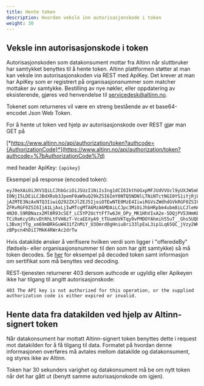 ```yaml
---
title: Hente token
description: Hvordan veksle inn autorisasjonskode i token
weight: 30
---
```



## Veksle inn autorisasjonskode i token

Autorisasjonskoden som datakonsument mottar fra Altinn når sluttbruker har samtykket benyttes til å hente token. Altinn plattformen støtter at man kan veksle inn autorisasjonskoden via
REST med ApiKey. Det krever at man har ApiKey som er registrert på
organisasjonsnummer som matcher mottaker av samtykke. Bestilling av nye nøkler, eller
oppdatering av eksisterende, gjøres ved henvendelse til [servicedesk@altinn.no](mailto:servicedesk@altinn.no).

Tokenet som returneres vil være en streng bestående av et base64-encodet Json Web Token.

For å hente ut token ved hjelp av autorisasjonskode over REST gjør man GET på

[*https://www.altinn.no/api/authorization/token?authcode={AuthorizationCode}*](https://www.altinn.no/api/authorization/token?authcode=%7bAuthorizationCode%7d)

med header ApiKey: `{apikey}`

Eksempel på response (encoded token):

```markdown
eyJ0eXAiOiJKV1QiLCJhbGciOiJSUzI1NiIsIng1dCI6IkthUGxpMFJUdVVUcl9yUXJWSmhzQkNXQS0yayJ9.eyJTZXJ2aWNlQ29kZXMiOi
I0NjI5LDEiLCJBdXRob3JpemF0aW9uQ29kZSI6ImY0NTQ5NDNlLTNiNTctNGI0YS1iYjRjLTNkZjY0YTgwMmQ4NyIsIk9mZmVyZWRCeSI6I
jA2MTE3NzAxNTQ3IiwiQ292ZXJlZEJ5IjoiOTEwNTE0MzE4IiwiRGVsZWdhdGVkRGF0ZSI6IjI3LjEwLjIwMTYgMjE6MTE6MTciLCJWYWxp
ZFRvRGF0ZSI6IjA1LjAxLjIwMTcgMTA6MzA6MDAiLCJpc3MiOiJhbHRpbm4ubm8iLCJleHAiOjE0Nzc1OTU1MTcsIm5iZiI6MTQ3NzU5NTQ
4N30.S9RBNazx2Ml0R93cSEf_LC5YP2UcYtFf7w6JH_OPy_MK1HhVIxA2e-5DQjPV53HmKBhlHmL3Wxz36KzIXddfz1olKLEK7Xqn61FJFL
TCiReKcySRcvDtRhLtFVH8zT-VcaEEXyA9_tTUumUVKTqy9vPMDOYAhmih55uT__Ghs5UQbxDZXLJ08f-SDUq-wlcbU8TFLfBnrQBxF53Sf
L3BvmjYTg_xm69mBRkGuW431fZnMiY_U3Omrd0gHniu8ri33lpEaL3ip1Lq65QC_jVzy2WHN1RdQCA5WiYGJ89GoSZL2eAtCS8d7qngsMUu
zBPpcn4hDiI7MkK4RWrAc2drTw
```
Hvis datakilde ønsker å verifisere hvilken verdi som ligger i "offeredeBy" (fødsels- eller organisasjonsnummer til den som har gitt samtykke) så må token decodes. Se [her](../../datakilde/bruk-av-token/#bruk-av-self-contained-oauth-token) for eksempel på decoded token samt informasjon om sertifikat som må benyttes ved decoding. 

REST-tjenesten returnerer 403 dersom authcode er ugyldig eller Apikeyen
ikke har tilgang til angitt autorisasjonskode:

```HTTP
403 The API key is not authorized for this operation, or the supplied authorization code is either expired or invalid.
```

## Hente data fra datakilden ved hjelp av Altinn-signert token 
Når datakonsument har mottatt Altinn-signert token benyttes dette i
request mot datakilden for å få tilgang til data. Formatet på hvordan denne informasjonen
overføres må avtales mellom datakilde og datakonsument, og styres ikke av Altinn.

Token har 30 sekunders varighet og datakonsument må be om nytt token når
det har gått ut (benytt samme autorisasjonskode om igjen).

